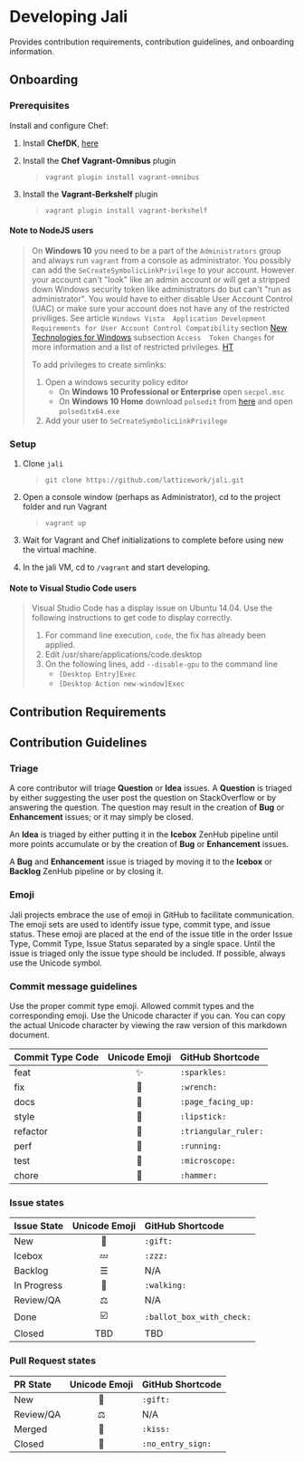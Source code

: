 # Developing Jali
Provides contribution requirements, contribution guidelines, and onboarding information.

## Onboarding
### Prerequisites
Install and configure Chef:

1. Install __ChefDK__, [here](https://downloads.chef.io/chef-dk/)
1. Install the __Chef Vagrant-Omnibus__ plugin

   > `vagrant plugin install vagrant-omnibus`
1. Install the __Vagrant-Berkshelf__ plugin

   > `vagrant plugin install vagrant-berkshelf`


#### Note to NodeJS users
> On __Windows 10__ you need to be a part of the `Administrators` group and 
> always run `vagrant` from a console as administrator. You possibly can add the 
> `SeCreateSymbolicLinkPrivilege` to your account. However your account can't 
> "look" like an admin account or will get a stripped down Windows security 
> token like administrators do but can't "run as administrator". You would 
> have to either disable User Account Control (UAC) or make sure your account 
> does not have any of the restricted priviliges. See article `Windows Vista 
> Application Development Requirements for User Account Control Compatibility` 
> section [New Technologies for Windows][vistauac_topic3] subsection `Access 
> Token Changes` for more information and a list of restricted privileges. 
> [HT](http://superuser.com/a/839608)
> 
> To add privileges to create simlinks:
>
> 1.  Open a windows security policy editor
>     * On __Windows 10 Professional or Enterprise__ open `secpol.msc`
>     * On __Windows 10 Home__ download `polsedit` from [here](http://www.southsoftware.com/) 
>       and open `polseditx64.exe` 
> 2.  Add your user to `SeCreateSymbolicLinkPrivilege`

### Setup
1. Clone `jali`

   > `git clone https://github.com/latticework/jali.git`
1. Open a console window (perhaps as Administrator), cd to the project folder 
   and run Vagrant

   > `vagrant up`
1. Wait for Vagrant and Chef initializations to complete before using new the 
   virtual machine.
1. In the jali VM, cd to `/vagrant` and start developing.

#### Note to Visual Studio Code users
> Visual Studio Code has a display issue on Ubuntu 14.04. Use the following 
> instructions to get code to display correctly.
>
> 1. For command line execution, `code`, the fix has already been applied.
> 1. Edit /usr/share/applications/code.desktop
> 1. On the following lines, add `--disable-gpu` to the command line
>    - `[Desktop Entry]Exec`
>    - `[Desktop Action new-window]Exec`


[vistauac_topic3]: https://msdn.microsoft.com/en-us/library/bb530410.aspx#vistauac_topic3


## Contribution Requirements

## Contribution Guidelines

### Triage

A core contributor will triage **Question** or **Idea** issues. A
**Question** is triaged by either suggesting the user post the question on 
StackOverflow or by answering the question. The question may result in the 
creation of **Bug** or **Enhancement** issues; or it may simply be closed.

An **Idea** is triaged by either putting it in the **Icebox** ZenHub pipeline 
until more points accumulate or by the creation of **Bug** or **Enhancement** 
issues.

A **Bug** and **Enhancement** issue is triaged by moving it to the 
**Icebox** or **Backlog** ZenHub pipeline or by closing it. 

### Emoji
Jali projects embrace the use of emoji in GitHub to facilitate communication. 
The emoji sets are used to identify issue type, commit type, and issue status. 
These emoji are placed at the end of the issue title in the order Issue Type, 
Commit Type, Issue Status separated by a single space. Until the issue is 
triaged only the issue type should be included. If possible, always use the 
Unicode symbol.

### Commit message guidelines
Use the proper commit type emoji. Allowed commit types and the corresponding 
emoji. Use the Unicode character if you can. You can copy the actual Unicode 
character by viewing the raw version of this markdown document.

| Commit Type Code | Unicode Emoji | GitHub Shortcode |
|:--|:-:|:--|
| feat | ✨ | `:sparkles:` |
| fix | 🔧 | `:wrench:` |
| docs | 📄 | `:page_facing_up:` |
| style | 💄 | `:lipstick:` |
| refactor | 📐 | `:triangular_ruler:` |
| perf | 🏃 | `:running:` |
| test | 🔬 | `:microscope:` |
| chore | 🔨 | `:hammer:` |

### Issue states
| Issue State | Unicode Emoji | GitHub Shortcode |
|:--|:-:|:--|
| New | 🎁 | `:gift:` |
| Icebox | 💤 | `:zzz:` |
| Backlog | ☰ | N/A |
| In Progress | 🚶 | `:walking:` |
| Review/QA | ⚖ | N/A |
| Done | ☑️ |`:ballot_box_with_check:` |
| Closed | TBD | TBD |

### Pull Request states
| PR State | Unicode Emoji | GitHub Shortcode |
|:--|:-:|:--|
| New | 🎁 | `:gift:` |
| Review/QA | ⚖ | N/A |
| Merged | 💋 | `:kiss:` |
| Closed | 🚫 | `:no_entry_sign:` |

[StackOverflow]: http://stackoverflow.com/questions/tagged/jali